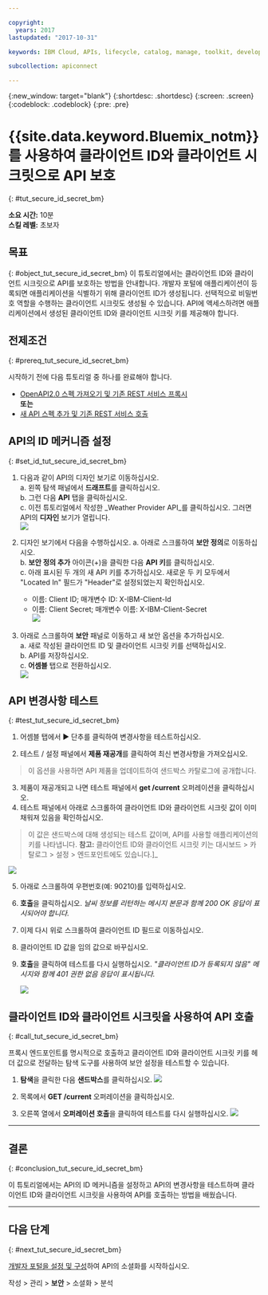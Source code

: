 ```yaml
---

copyright:
  years: 2017
lastupdated: "2017-10-31"

keywords: IBM Cloud, APIs, lifecycle, catalog, manage, toolkit, develop, dev portal, tutorials

subcollection: apiconnect

---
```


{:new_window: target="blank"}
{:shortdesc: .shortdesc}
{:screen: .screen}
{:codeblock: .codeblock}
{:pre: .pre}

# {{site.data.keyword.Bluemix_notm}}를 사용하여 클라이언트 ID와 클라이언트 시크릿으로 API 보호
{: #tut_secure_id_secret_bm}

**소요 시간:** 10분  
**스킬 레벨:** 초보자


## 목표
{: #object_tut_secure_id_secret_bm}
이 튜토리얼에서는 클라이언트 ID와 클라이언트 시크릿으로 API를 보호하는 방법을 안내합니다. 개발자 포털에 애플리케이션이 등록되면 애플리케이션을 식별하기 위해 클라이언트 ID가 생성됩니다. 선택적으로 비밀번호 역할을 수행하는 클라이언트 시크릿도 생성될 수 있습니다. API에 액세스하려면 애플리케이션에서 생성된 클라이언트 ID와 클라이언트 시크릿 키를 제공해야 합니다.


## 전제조건
{: #prereq_tut_secure_id_secret_bm}

시작하기 전에 다음 튜토리얼 중 하나를 완료해야 합니다. 
- [OpenAPI2.0 스펙 가져오기 및 기존 REST 서비스 프록시](/docs/services/apiconnect/tutorials?topic=apiconnect-tut_rest_landing)  
**또는**  
- [새 API 스펙 추가 및 기존 REST 서비스 호출](/docs/services/apiconnect/tutorials?topic=apiconnect-tut_rest_landing)


## API의 ID 메커니즘 설정
{: #set_id_tut_secure_id_secret_bm}

1. 다음과 같이 API의 디자인 보기로 이동하십시오.  
   a. 왼쪽 탐색 패널에서 **드래프트**를 클릭하십시오.  
   b. 그런 다음 **API** 탭을 클릭하십시오.  
   c. 이전 튜토리얼에서 작성한 _Weather Provider API_를 클릭하십시오. 그러면 API의 **디자인** 보기가 열립니다.  
   ![](images/1_goto_drafts_api.png)  

2. 디자인 보기에서 다음을 수행하십시오.
    a. 아래로 스크롤하여 **보안 정의**로 이동하십시오.  
    b. **보안 정의 추가** 아이콘(+)을 클릭한 다음 **API 키**를 클릭하십시오.  
    c. 아래 표시된 두 개의 새 API 키를 추가하십시오. 새로운 두 키 모두에서 "Located In" 필드가 "Header"로 설정되었는지 확인하십시오.  
      - 이름: Client ID;  매개변수 ID: X-IBM-Client-Id  
      - 이름: Client Secret;  매개변수 이름: X-IBM-Client-Secret    
        ![](images/2_security_definitions.png)  

3. 아래로 스크롤하여 **보안** 패널로 이동하고 새 보안 옵션을 추가하십시오.  
    a. 새로 작성된 클라이언트 ID 및 클라이언트 시크릿 키를 선택하십시오.  
    b. API를 저장하십시오.  
    c. **어셈블** 탭으로 전환하십시오.  
    ![](images/3_security_option.png)  


## API 변경사항 테스트
{: #test_tut_secure_id_secret_bm}

1. 어셈블 탭에서 ► 단추를 클릭하여 변경사항을 테스트하십시오.

2. 테스트 / 설정 패널에서 **제품 재공개**를 클릭하여 최신 변경사항을 가져오십시오. 
> 이 옵션을 사용하면 API 제품을 업데이트하여 샌드박스 카탈로그에 공개합니다.

3. 제품이 재공개되고 나면 테스트 패널에서 **get /current** 오퍼레이션을 클릭하십시오.
4. 테스트 패널에서 아래로 스크롤하여 클라이언트 ID와 클라이언트 시크릿 값이 이미 채워져 있음을 확인하십시오. 
> 이 값은 샌드박스에 대해 생성되는 테스트 값이며, API를 사용할 애플리케이션의 키를 나타냅니다.
> **참고:** 클라이언트 ID와 클라이언트 시크릿 키는 대시보드 > 카탈로그 > 설정 > 엔드포인트에도 있습니다.]_   
  
  ![](images/test_api_keys_1.png)

5. 아래로 스크롤하여 우편번호(예: 90210)를 입력하십시오. 
6. **호출**을 클릭하십시오. _날씨 정보를 리턴하는 메시지 본문과 함께 200 OK 응답이 표시되어야 합니다._
7. 이제 다시 위로 스크롤하여 클라이언트 ID 필드로 이동하십시오. 
8. 클라이언트 ID 값을 임의 값으로 바꾸십시오.
9. **호출**을 클릭하여 테스트를 다시 실행하십시오. _"클라이언트 ID가 등록되지 않음" 메시지와 함께 401 권한 없음 응답이 표시됩니다._  

    ![](images/test_api_keys_3.png)  


## 클라이언트 ID와 클라이언트 시크릿을 사용하여 API 호출
{: #call_tut_secure_id_secret_bm}

프록시 엔드포인트를 명시적으로 호출하고 클라이언트 ID와 클라이언트 시크릿 키를 헤더 값으로 전달하는 탐색 도구를 사용하여 보안 설정을 테스트할 수 있습니다.

1. **탐색**을 클릭한 다음 **샌드박스**를 클릭하십시오.
    ![](images/explore_1.png)

2. 목록에서 **GET /current** 오퍼레이션을 클릭하십시오.

3. 오른쪽 열에서 **오퍼레이션 호출**을 클릭하여 테스트를 다시 실행하십시오.
    ![](images/explore_3.png)

---

## 결론
{: #conclusion_tut_secure_id_secret_bm}

이 튜토리얼에서는 API의 ID 메커니즘을 설정하고 API의 변경사항을 테스트하며 클라이언트 ID와 클라이언트 시크릿을 사용하여 API를 호출하는 방법을 배웠습니다. 

---

## 다음 단계
{: #next_tut_secure_id_secret_bm}

[개발자 포털을 설정 및 구성](/docs/services/apiconnect/tutorials?topic=apiconnect-tut_config_dev_portal)하여 API의 소셜화를 시작하십시오.

작성 > 관리 > **보안** > 소셜화 > 분석
